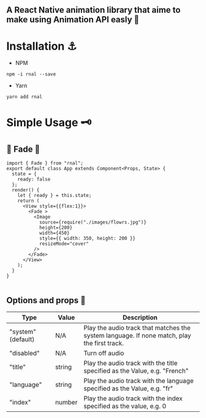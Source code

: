## A React Native animation library that aime to make using Animation API easly 🚀


# Installation ⚓️
- NPM
```
npm -i rnal --save
```

- Yarn
```
yarn add rnal
```

# Simple Usage 🗝

## 🎈 Fade  🎈
```
import { Fade } from "rnal";
export default class App extends Component<Props, State> {
  state = {
    ready: false
  };
  render() {
    let { ready } = this.state;
    return (
      <View style={{flex:1}}>
        <Fade >
          <Image
            source={require("./images/flowrs.jpg")}
            height={200}
            width={450}
            style={{ width: 350, height: 200 }}
            resizeMode="cover"
          />
        </Fade>
      </View>
    );
  }
}


```

 ## Options and props 🎁
 
Type | Value | Description
--- | --- | ---
"system" (default) | N/A | Play the audio track that matches the system language. If none match, play the first track.
"disabled" | N/A | Turn off audio
"title" | string | Play the audio track with the title specified as the Value, e.g. "French"
"language" | string | Play the audio track with the language specified as the Value, e.g. "fr"
"index" | number | Play the audio track with the index specified as the value, e.g. 0
 
